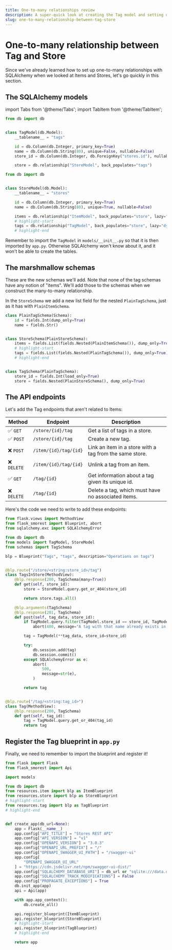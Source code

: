 ```yaml
---
title: One-to-many relationships review
description: A super-quick look at creating the Tag model and setting up the one-to-many relationship with Stores.
slug: one-to-many-relationship-between-tag-store
---
```


# One-to-many relationship between Tag and Store

Since we've already learned how to set up one-to-many relationships with SQLAlchemy when we looked at Items and Stores, let's go quickly in this section.

## The SQLAlchemy models

import Tabs from '@theme/Tabs';
import TabItem from '@theme/TabItem';

<div className="codeTabContainer">
<Tabs>
<TabItem value="tag" label="models/tag.py" default>

```python title="models/tag.py"
from db import db


class TagModel(db.Model):
    __tablename__ = "tags"

    id = db.Column(db.Integer, primary_key=True)
    name = db.Column(db.String(80), unique=False, nullable=False)
    store_id = db.Column(db.Integer, db.ForeignKey("stores.id"), nullable=False)

    store = db.relationship("StoreModel", back_populates="tags")
```

</TabItem>
<TabItem value="store" label="models/store.py">

```python title="models/store.py"
from db import db


class StoreModel(db.Model):
    __tablename__ = "stores"

    id = db.Column(db.Integer, primary_key=True)
    name = db.Column(db.String(80), unique=True, nullable=False)

    items = db.relationship("ItemModel", back_populates="store", lazy="dynamic")
    # highlight-start
    tags = db.relationship("TagModel", back_populates="store", lazy="dynamic")
    # highlight-end
```

</TabItem>
</Tabs>
</div>

Remember to import the `TagModel` in `models/__init__.py` so that it is then imported by `app.py`. Otherwise SQLAlchemy won't know about it, and it won't be able to create the tables.

## The marshmallow schemas

These are the new schemas we'll add. Note that none of the tag schemas have any notion of "items". We'll add those to the schemas when we construct the many-to-many relationship.

In the `StoreSchema` we add a new list field for the nested `PlainTagSchema`, just as it has with `PlainItemSchema`.

```python title="schemas.py"
class PlainTagSchema(Schema):
    id = fields.Int(dump_only=True)
    name = fields.Str()


class StoreSchema(PlainStoreSchema):
    items = fields.List(fields.Nested(PlainItemSchema()), dump_only=True)
    # highlight-start
    tags = fields.List(fields.Nested(PlainTagSchema()), dump_only=True)
    # highlight-end


class TagSchema(PlainTagSchema):
    store_id = fields.Int(load_only=True)
    store = fields.Nested(PlainStoreSchema(), dump_only=True)
```

## The API endpoints

Let's add the Tag endpoints that aren't related to Items:

| Method     | Endpoint              | Description                                             |
| ---------- | --------------------- | ------------------------------------------------------- |
| ✅ `GET`    | `/store/{id}/tag`     | Get a list of tags in a store.                          |
| ✅ `POST`   | `/store/{id}/tag`     | Create a new tag.                                       |
| ❌ `POST`   | `/item/{id}/tag/{id}` | Link an item in a store with a tag from the same store. |
| ❌ `DELETE` | `/item/{id}/tag/{id}` | Unlink a tag from an item.                              |
| ✅ `GET`    | `/tag/{id}`           | Get information about a tag given its unique id.        |
| ❌ `DELETE` | `/tag/{id}`           | Delete a tag, which must have no associated items.      |

Here's the code we need to write to add these endpoints:

```python title="resources/tag.py"
from flask.views import MethodView
from flask_smorest import Blueprint, abort
from sqlalchemy.exc import SQLAlchemyError

from db import db
from models import TagModel, StoreModel
from schemas import TagSchema

blp = Blueprint("Tags", "tags", description="Operations on tags")


@blp.route("/store/<string:store_id>/tag")
class TagsInStore(MethodView):
    @blp.response(200, TagSchema(many=True))
    def get(self, store_id):
        store = StoreModel.query.get_or_404(store_id)

        return store.tags.all()

    @blp.arguments(TagSchema)
    @blp.response(201, TagSchema)
    def post(self, tag_data, store_id):
        if TagModel.query.filter(TagModel.store_id == store_id, TagModel.name == tag_data["name"]).first():
            abort(400, message="A tag with that name already exists in that store.")

        tag = TagModel(**tag_data, store_id=store_id)

        try:
            db.session.add(tag)
            db.session.commit()
        except SQLAlchemyError as e:
            abort(
                500,
                message=str(e),
            )

        return tag


@blp.route("/tag/<string:tag_id>")
class Tag(MethodView):
    @blp.response(200, TagSchema)
    def get(self, tag_id):
        tag = TagModel.query.get_or_404(tag_id)
        return tag
```

## Register the Tag blueprint in `app.py`

Finally, we need to remember to import the blueprint and register it!

```python title="app.py"
from flask import Flask
from flask_smorest import Api

import models

from db import db
from resources.item import blp as ItemBlueprint
from resources.store import blp as StoreBlueprint
# highlight-start
from resources.tag import blp as TagBlueprint
# highlight-end


def create_app(db_url=None):
    app = Flask(__name__)
    app.config["API_TITLE"] = "Stores REST API"
    app.config["API_VERSION"] = "v1"
    app.config["OPENAPI_VERSION"] = "3.0.3"
    app.config["OPENAPI_URL_PREFIX"] = "/"
    app.config["OPENAPI_SWAGGER_UI_PATH"] = "/swagger-ui"
    app.config[
        "OPENAPI_SWAGGER_UI_URL"
    ] = "https://cdn.jsdelivr.net/npm/swagger-ui-dist/"
    app.config["SQLALCHEMY_DATABASE_URI"] = db_url or "sqlite:///data.db"
    app.config["SQLALCHEMY_TRACK_MODIFICATIONS"] = False
    app.config["PROPAGATE_EXCEPTIONS"] = True
    db.init_app(app)
    api = Api(app)

    with app.app_context():
        db.create_all()

    api.register_blueprint(ItemBlueprint)
    api.register_blueprint(StoreBlueprint)
    # highlight-start
    api.register_blueprint(TagBlueprint)
    # highlight-end

    return app
```
